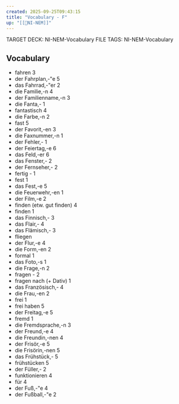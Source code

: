 ```yaml
---
created: 2025-09-25T09:43:15
title: "Vocabulary - F"
up: "[[📖NI-NEM]]"
---
```


TARGET DECK: NI-NEM-Vocabulary
FILE TAGS: NI-NEM-Vocabulary

## Vocabulary

- fahren 3
- der Fahrplan,-"e 5
- das Fahrrad,-"er 2
- die Familie,-n 4
- der Familienname,-n 3
- die Fanta,- 1
- fantastisch 4
- die Farbe,-n 2
- fast 5
- der Favorit,-en 3
- die Faxnummer,-n 1
- der Fehler,- 1
- der Feiertag,-e 6
- das Feld,-er 6
- das Fenster,- 2
- der Fernseher,- 2
- fertig - 1
- fest 1
- das Fest,-e 5
- die Feuerwehr,-en 1
- der Film,-e 2
- finden (etw. gut finden) 4
- finden 1
- das Finnisch,- 3
- das Flair,- 4
- das Flämisch,- 3
- fliegen
- der Flur,-e 4
- die Form,-en 2
- formal 1
- das Foto,-s 1
- die Frage,-n 2
- fragen - 2
- fragen nach (+ Dativ) 1
- das Französisch,- 4
- die Frau,-en 2
- frei 1
- frei haben 5
- der Freitag,-e 5
- fremd 1
- die Fremdsprache,-n 3
- der Freund,-e 4
- die Freundin,-nen 4
- der Frisör,-e 5
- die Frisörin,-nen 5
- das Frühstück,- 5
- frühstücken 5
- der Füller,- 2
- funktionieren 4
- für 4
- der Fuß,-"e 4
- der Fußball,-"e 2
